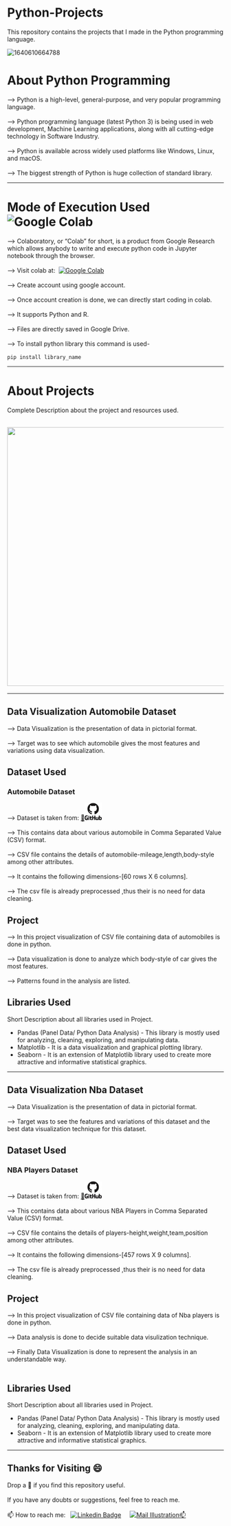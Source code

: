 # Python-Projects
This repository contains the projects that I made in the Python programming language.<br>

![1640610664788](https://github.com/madhurimarawat/Python-Projects/assets/105432776/1d2f657e-5773-445b-b579-29dda1fcc1e5)

<centre><h1>About Python Programming</h1></centre>
--> Python is a high-level, general-purpose, and very popular programming language.<br><br>
--> Python programming language (latest Python 3) is being used in web development, Machine Learning applications, along with all cutting-edge technology in Software Industry.<br><br>
--> Python is available across widely used platforms like Windows, Linux, and macOS.<br><br>
--> The biggest strength of Python is huge collection of standard library.<br>

---
# Mode of Execution Used  <img src="https://colab.research.google.com/img/colab_favicon_256px.png" title="Google Colab" alt="Google Colab" width="40" height="40">

--> Colaboratory, or “Colab” for short, is a product from Google Research which allows anybody to write and execute python code in Jupyter notebook through the browser.<br><br>
--> Visit colab at:&nbsp; <a href="https://colab.research.google.com/"> <img src="https://colab.research.google.com/img/colab_favicon_256px.png" title="Google Colab" alt="Google Colab" width="40" height="40"></a><br><br>
--> Create account using google account.<br><br>
--> Once account creation is done, we can directly start coding in colab.<br><br>
--> It supports Python and R.<br><br>
--> Files are directly saved in Google Drive.<br><br>
--> To install python library this command is used-
```
pip install library_name 
```
---

# About Projects
<p>Complete Description about the project and resources used.</p><br>
<img src="https://ucarecdn.com/a1e34cff-104a-4e5e-b5d8-e229487d3b93/" width=780 height=600>

---
<h2>Data Visualization Automobile Dataset</h2>
--> Data Visualization is the presentation of data in pictorial format.<br><br>
--> Target was to see which automobile gives the most features and variations using data visualization.<br>
<h2>Dataset Used</h2>
<h3>Automobile Dataset</h3>
--> Dataset is taken from: <a href="https://gist.github.com/lauvshree/20ee07bfaa6d97364006fc2320092526">🔗<img src="https://github.com/devicons/devicon/blob/master/icons/github/github-original-wordmark.svg" height =40 width=40 title="Automobile Dataset" alt="Automobile Dataset"> </a><br><br>
--> This contains data about various automobile in Comma Separated Value (CSV) format.<br><br>
--> CSV file contains the details of automobile-mileage,length,body-style among other attributes.<br><br>
--> It contains the following dimensions-[60 rows X 6 columns].<br><br>
--> The csv file is already preprocessed ,thus their is no need for data cleaning.<br>

 <h2>Project</h2>
--> In this project visualization of CSV file containing data of automobiles is done in python.<br><br>
--> Data visualization is done to analyze which body-style of car gives the most features.<br><br>
--> Patterns found in the analysis are listed.

<h2>Libraries Used</h2>
<p>Short Description about all libraries used in Project.</p>
<ul>
  <li>Pandas (Panel Data/ Python Data Analysis) - This library is mostly used for analyzing,
cleaning, exploring, and manipulating data.</li>
  <li>Matplotlib - It is a data visualization and graphical plotting library.</li>
<li>Seaborn - It is an extension of Matplotlib library used to create more attractive and
informative statistical graphics.</li>
</ul>

---

<h2>Data Visualization Nba Dataset</h2>
--> Data Visualization is the presentation of data in pictorial format.<br><br>
--> Target was to see the features and variations of this dataset and the best data visualization technique for this dataset.<br>

 <h2>Dataset Used</h2>
<h3>NBA Players Dataset</h3>
--> Dataset is taken from: <a href="https://gist.github.com/ganeshbabuNN/80b55569fde8eb6a81518d4c8921c7a6" >🔗<img src="https://github.com/devicons/devicon/blob/master/icons/github/github-original-wordmark.svg" height =40 width=40 title="NBA Dataset" alt="NBA Dataset"> </a><br><br>
--> This contains data about various NBA Players in Comma Separated Value (CSV) format.<br><br>
--> CSV file contains the details of players-height,weight,team,position among other attributes.<br><br>
--> It contains the following dimensions-[457 rows X 9 columns].<br><br>
--> The csv file is already preprocessed ,thus their is no need for data cleaning.<br>

<h2>Project</h2>
--> In this project visualization of CSV file containing data of Nba players is done in python.<br><br>
--> Data analysis is done to decide suitable data visulization technique. <br><br>
--> Finally Data Visualization is done to represent the analysis in an understandable way.<br>
<br>
<h2>Libraries Used</h2>
<p>Short Description about all libraries used in Project.</p>
<ul>
  <li>Pandas (Panel Data/ Python Data Analysis) - This library is mostly used for analyzing,
cleaning, exploring, and manipulating data.</li>
<li>Seaborn - It is an extension of Matplotlib library used to create more attractive and
informative statistical graphics.</li>
</ul>

---

## Thanks for Visiting 😄

Drop a 🌟 if you find this repository useful.<br><br>
If you have any doubts or suggestions, feel free to reach me.<br><br>
📫 How to reach me:  &nbsp; [![Linkedin Badge](https://img.shields.io/badge/-madhurima-blue?style=flat&logo=Linkedin&logoColor=white)](https://www.linkedin.com/in/madhurima-rawat/) &nbsp; &nbsp;
<a href ="mailto:rawatmadhurima@gmail.com"><img src="https://github.com/madhurimarawat/Machine-Learning-Using-Python/assets/105432776/b6a0873a-e961-42c0-8fbf-ab65828c961a" height=35 width=30 title="Mail Illustration" alt="Mail Illustration📫" > </a>
